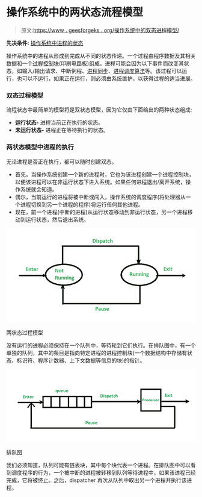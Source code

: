 # 操作系统中的两状态流程模型

> 原文:[https://www . geesforgeks . org/操作系统中的双态进程模型/](https://www.geeksforgeeks.org/two-state-process-model-in-operating-system/)

**先决条件:** [操作系统中进程的状态](https://www.geeksforgeeks.org/states-of-a-process-in-operating-systems/)

操作系统中的进程从形成到完成从不同的状态传递。一个过程由程序数据及其相关数据和一个[过程控制块](https://www.geeksforgeeks.org/process-table-and-process-control-block-pcb/)(印刷电路板)组成。进程可能会因为以下事件而改变其状态，如输入/输出请求、中断例程、[进程同步](https://www.geeksforgeeks.org/introduction-of-process-synchronization/)、[进程调度算法](https://www.geeksforgeeks.org/cpu-scheduling-in-operating-systems/)等。该过程可以运行，也可以不运行，如果正在运行，则必须由系统维护，以获得过程的适当进展。

### **双态过程模型**

流程状态中最简单的模型将是双状态模型，因为它仅由下面给出的两种状态组成:

*   **运行状态-** 进程当前正在执行的状态。
*   **未运行状态-** 进程正在等待执行的状态。

### 两状态模型中进程的执行

无论进程是否正在执行，都可以随时创建双态。

*   首先，当操作系统创建一个新的进程时，它也为该进程创建一个进程控制块，以便该进程可以在非运行状态下进入系统。如果任何进程退出/离开系统，操作系统就会知道。
*   偶尔，当前运行的进程将被中断或闯入，操作系统的调度程序(将处理器从一个进程切换到另一个进程的程序)将运行任何其他进程。
*   现在，前一个进程(中断的进程)从运行状态移动到非运行状态，另一个进程移动到运行状态，然后退出系统。

![Two State process model](img/91878d81ef24527ebcefe691ce6c3f72.png)

两状态过程模型

没有运行的进程必须保持在一个队列中，等待轮到它们执行。在排队图中，有一个单独的队列，其中的条目是指向特定进程的进程控制块(一个数据结构中存储有状态、标识符、程序计数器、上下文数据等信息的块)的指针。

![Queuing Diagram](img/5bfa1a622459a1f7c90445ed747629fb.png)

排队图

我们必须知道，队列可能有链表块，其中每个块代表一个进程。在排队图中可以看到调度程序的行为，一个被中断的进程被转移到队列等待进程中，如果该进程已经完成，它将被终止。之后，dispatcher 再次从队列中取出另一个进程并执行该进程。